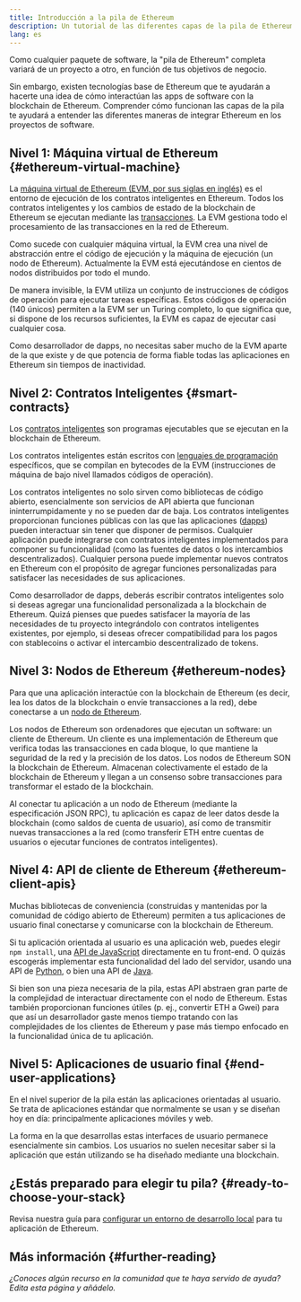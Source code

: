 ```yaml
---
title: Introducción a la pila de Ethereum
description: Un tutorial de las diferentes capas de la pila de Ethereum y acerca de cómo encajan.
lang: es
---
```


Como cualquier paquete de software, la "pila de Ethereum" completa variará de un proyecto a otro, en función de tus objetivos de negocio.

Sin embargo, existen tecnologías base de Ethereum que te ayudarán a hacerte una idea de cómo interactúan las apps de software con la blockchain de Ethereum. Comprender cómo funcionan las capas de la pila te ayudará a entender las diferentes maneras de integrar Ethereum en los proyectos de software.

## Nivel 1: Máquina virtual de Ethereum {#ethereum-virtual-machine}

La [máquina virtual de Ethereum (EVM, por sus siglas en inglés)](/developers/docs/evm/) es el entorno de ejecución de los contratos inteligentes en Ethereum. Todos los contratos inteligentes y los cambios de estado de la blockchain de Ethereum se ejecutan mediante las [transacciones](/developers/docs/transactions/). La EVM gestiona todo el procesamiento de las transacciones en la red de Ethereum.

Como sucede con cualquier máquina virtual, la EVM crea una nivel de abstracción entre el código de ejecución y la máquina de ejecución (un nodo de Ethereum). Actualmente la EVM está ejecutándose en cientos de nodos distribuidos por todo el mundo.

De manera invisible, la EVM utiliza un conjunto de instrucciones de códigos de operación para ejecutar tareas específicas. Estos códigos de operación (140 únicos) permiten a la EVM ser un Turing completo, lo que significa que, si dispone de los recursos suficientes, la EVM es capaz de ejecutar casi cualquier cosa.

Como desarrollador de dapps, no necesitas saber mucho de la EVM aparte de la que existe y de que potencia de forma fiable todas las aplicaciones en Ethereum sin tiempos de inactividad.

## Nivel 2: Contratos Inteligentes {#smart-contracts}

Los [contratos inteligentes](/developers/docs/smart-contracts/) son programas ejecutables que se ejecutan en la blockchain de Ethereum.

Los contratos inteligentes están escritos con [lenguajes de programación](/developers/docs/smart-contracts/languages/) específicos, que se compilan en bytecodes de la EVM (instrucciones de máquina de bajo nivel llamados códigos de operación).

Los contratos inteligentes no solo sirven como bibliotecas de código abierto, esencialmente son servicios de API abierta que funcionan ininterrumpidamente y no se pueden dar de baja. Los contratos inteligentes proporcionan funciones públicas con las que las aplicaciones ([dapps](/developers/docs/dapps/)) pueden interactuar sin tener que disponer de permisos. Cualquier aplicación puede integrarse con contratos inteligentes implementados para componer su funcionalidad (como las fuentes de datos o los intercambios descentralizados). Cualquier persona puede implementar nuevos contratos en Ethereum con el propósito de agregar funciones personalizadas para satisfacer las necesidades de sus aplicaciones.

Como desarrollador de dapps, deberás escribir contratos inteligentes solo si deseas agregar una funcionalidad personalizada a la blockchain de Ethereum. Quizá pienses que puedes satisfacer la mayoría de las necesidades de tu proyecto integrándolo con contratos inteligentes existentes, por ejemplo, si deseas ofrecer compatibilidad para los pagos con stablecoins o activar el intercambio descentralizado de tokens.

## Nivel 3: Nodos de Ethereum {#ethereum-nodes}

Para que una aplicación interactúe con la blockchain de Ethereum (es decir, lea los datos de la blockchain o envíe transacciones a la red), debe conectarse a un [nodo de Ethereum](/developers/docs/nodes-and-clients/).

Los nodos de Ethereum son ordenadores que ejecutan un software: un cliente de Ethereum. Un cliente es una implementación de Ethereum que verifica todas las transacciones en cada bloque, lo que mantiene la seguridad de la red y la precisión de los datos. Los nodos de Ethereum SON la blockchain de Ethereum. Almacenan colectivamente el estado de la blockchain de Ethereum y llegan a un consenso sobre transacciones para transformar el estado de la blockchain.

Al conectar tu aplicación a un nodo de Ethereum (mediante la especificación JSON RPC), tu aplicación es capaz de leer datos desde la blockchain (como saldos de cuenta de usuario), así como de transmitir nuevas transacciones a la red (como transferir ETH entre cuentas de usuarios o ejecutar funciones de contratos inteligentes).

## Nivel 4: API de cliente de Ethereum {#ethereum-client-apis}

Muchas bibliotecas de conveniencia (construidas y mantenidas por la comunidad de código abierto de Ethereum) permiten a tus aplicaciones de usuario final conectarse y comunicarse con la blockchain de Ethereum.

Si tu aplicación orientada al usuario es una aplicación web, puedes elegir `npm install`, una [API de JavaScript](/developers/docs/apis/javascript/) directamente en tu front-end. O quizás escogerás implementar esta funcionalidad del lado del servidor, usando una API de [Python](/developers/docs/programming-languages/python/), o bien una API de [Java](/developers/docs/programming-languages/java/).

Si bien son una pieza necesaria de la pila, estas API abstraen gran parte de la complejidad de interactuar directamente con el nodo de Ethereum. Estas también proporcionan funciones útiles (p. ej., convertir ETH a Gwei) para que así un desarrollador gaste menos tiempo tratando con las complejidades de los clientes de Ethereum y pase más tiempo enfocado en la funcionalidad única de tu aplicación.

## Nivel 5: Aplicaciones de usuario final {#end-user-applications}

En el nivel superior de la pila están las aplicaciones orientadas al usuario. Se trata de aplicaciones estándar que normalmente se usan y se diseñan hoy en día: principalmente aplicaciones móviles y web.

La forma en la que desarrollas estas interfaces de usuario permanece esencialmente sin cambios. Los usuarios no suelen necesitar saber si la aplicación que están utilizando se ha diseñado mediante una blockchain.

## ¿Estás preparado para elegir tu pila? {#ready-to-choose-your-stack}

Revisa nuestra guía para [configurar un entorno de desarrollo local](/developers/local-environment/) para tu aplicación de Ethereum.

## Más información {#further-reading}

_¿Conoces algún recurso en la comunidad que te haya servido de ayuda? Edita esta página y añádelo._

